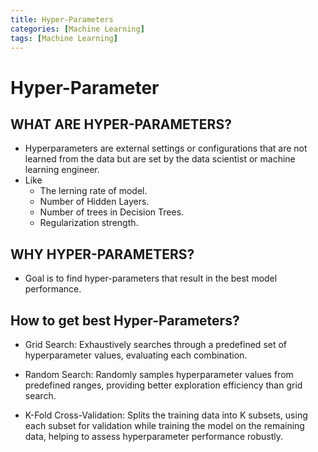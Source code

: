 ```yaml
---
title: Hyper-Parameters
categories: [Machine Learning]
tags: [Machine Learning]
---
```


# Hyper-Parameter
## WHAT ARE HYPER-PARAMETERS?
- Hyperparameters are external settings or configurations that are not learned from the data but are set by the data scientist or machine learning engineer.
- Like 
    * The lerning rate of model.
    * Number of Hidden Layers.
    * Number of trees in Decision Trees.
    * Regularization strength.

## WHY HYPER-PARAMETERS?
- Goal is to find hyper-parameters that result in the best model performance.

## How to get best Hyper-Parameters?
- Grid Search: Exhaustively searches through a predefined set of hyperparameter values, evaluating each combination.

- Random Search: Randomly samples hyperparameter values from predefined ranges, providing better exploration efficiency than grid search.

- K-Fold Cross-Validation: Splits the training data into K subsets, using each subset for validation while training the model on the remaining data, helping to assess hyperparameter performance robustly. 